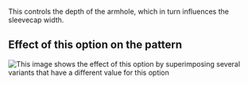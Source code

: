 This controls the depth of the armhole, which in turn influences the sleevecap width.

## Effect of this option on the pattern

![This image shows the effect of this option by superimposing several variants that have a different value for this option](bent\_armholedepthfactor\_sample.svg "Effect of this option on the pattern")
